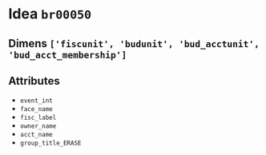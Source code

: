 # Idea `br00050`

## Dimens `['fiscunit', 'budunit', 'bud_acctunit', 'bud_acct_membership']`

## Attributes
- `event_int`
- `face_name`
- `fisc_label`
- `owner_name`
- `acct_name`
- `group_title_ERASE`
